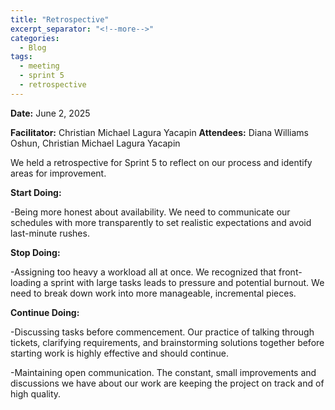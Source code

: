 ```yaml
---
title: "Retrospective"
excerpt_separator: "<!--more-->"
categories:
  - Blog
tags:
  - meeting
  - sprint 5
  - retrospective
---
```


**Date:** June 2, 2025
<!--more-->
**Facilitator:** Christian Michael Lagura Yacapin
**Attendees:** Diana Williams Oshun, Christian Michael Lagura Yacapin
<!--more-->
We held a retrospective for Sprint 5 to reflect on our process and identify areas for improvement.

**Start Doing:**

-Being more honest about availability. We need to communicate our schedules with more transparently to set realistic expectations and avoid last-minute rushes.

**Stop Doing:**

-Assigning too heavy a workload all at once. We recognized that front-loading a sprint with large tasks leads to pressure and potential burnout. We need to break down work into more manageable, incremental pieces.

**Continue Doing:**

-Discussing tasks before commencement. Our practice of talking through tickets, clarifying requirements, and brainstorming solutions together before starting work is highly effective and should continue.

-Maintaining open communication. The constant, small improvements and discussions we have about our work are keeping the project on track and of high quality.